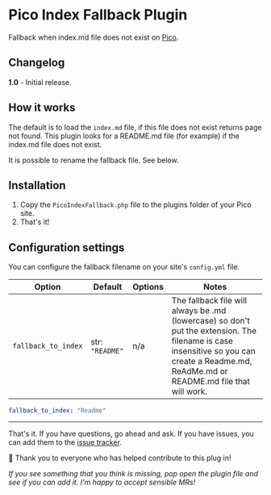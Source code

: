# Pico Index Fallback Plugin

Fallback when index.md file does not exist on [Pico](https://picocms.org/).

## Changelog

**1.0** - Initial release.

## How it works

The default is to load the `index.md` file, if this file does not exist returns page not found. This plugin looks for a README.md file (for example) if the index.md file does not exist.

It is possible to rename the fallback file. See below.

## Installation

1. Copy the `PicoIndexFallback.php` file to the plugins folder of your Pico site.
2. That's it!

## Configuration settings

You can configure the fallback filename on your site's `config.yml` file.

| Option | Default | Options | Notes  |
| ------ | ------- | ------- | ------ |
| `fallback_to_index` | str: `"README"` | n/a | The fallback file will always be .md (lowercase) so don't put the extension. The filename is case insensitive so you can create a Readme.md, ReAdMe.md or README.md file that will work. |

```yml
fallback_to_index: "Readme"
```
---

That's it. If you have questions, go ahead and ask. If you have issues, you can add them to the [issue tracker](https://github.com/lyseontech/PicoIndexFallback/issues).

🎉 Thank you to everyone who has helped contribute to this plug in!

*If you see something that you think is missing, pop open the plugin file and see if you can add it. I'm happy to accept sensible MRs!*
